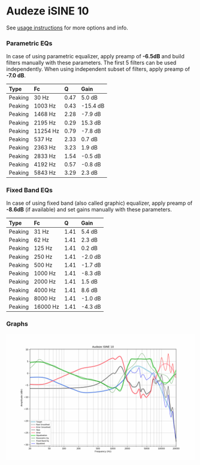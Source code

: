 # Audeze iSINE 10
See [usage instructions](https://github.com/jaakkopasanen/AutoEq#usage) for more options and info.

### Parametric EQs
In case of using parametric equalizer, apply preamp of **-6.5dB** and build filters manually
with these parameters. The first 5 filters can be used independently.
When using independent subset of filters, apply preamp of **-7.0 dB**.

| Type    | Fc       |    Q | Gain     |
|:--------|:---------|:-----|:---------|
| Peaking | 30 Hz    | 0.47 | 5.0 dB   |
| Peaking | 1003 Hz  | 0.43 | -15.4 dB |
| Peaking | 1468 Hz  | 2.28 | -7.9 dB  |
| Peaking | 2195 Hz  | 0.29 | 15.3 dB  |
| Peaking | 11254 Hz | 0.79 | -7.8 dB  |
| Peaking | 537 Hz   | 2.33 | 0.7 dB   |
| Peaking | 2363 Hz  | 3.23 | 1.9 dB   |
| Peaking | 2833 Hz  | 1.54 | -0.5 dB  |
| Peaking | 4192 Hz  | 0.57 | -0.8 dB  |
| Peaking | 5843 Hz  | 3.29 | 2.3 dB   |

### Fixed Band EQs
In case of using fixed band (also called graphic) equalizer, apply preamp of **-8.6dB**
(if available) and set gains manually with these parameters.

| Type    | Fc       |    Q | Gain    |
|:--------|:---------|:-----|:--------|
| Peaking | 31 Hz    | 1.41 | 5.4 dB  |
| Peaking | 62 Hz    | 1.41 | 2.3 dB  |
| Peaking | 125 Hz   | 1.41 | 0.2 dB  |
| Peaking | 250 Hz   | 1.41 | -2.0 dB |
| Peaking | 500 Hz   | 1.41 | -1.7 dB |
| Peaking | 1000 Hz  | 1.41 | -8.3 dB |
| Peaking | 2000 Hz  | 1.41 | 1.5 dB  |
| Peaking | 4000 Hz  | 1.41 | 8.6 dB  |
| Peaking | 8000 Hz  | 1.41 | -1.0 dB |
| Peaking | 16000 Hz | 1.41 | -4.3 dB |

### Graphs
![](./Audeze%20iSINE%2010.png)